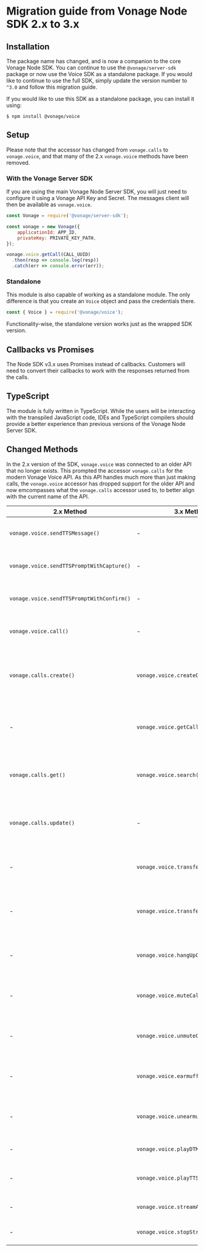 # Migration guide from Vonage Node SDK 2.x to 3.x

## Installation

The package name has changed, and is now a companion to the core Vonage Node SDK. You can continue to use
the `@vonage/server-sdk` package or now use the Voice SDK as a standalone package. If you would like to continue to use
the full SDK, simply update the version number to `^3.0` and follow this migration guide.

If you would like to use this SDK as a standalone package, you can install it using:

```console
$ npm install @vonage/voice
```

## Setup

Please note that the accessor has changed from `vonage.calls` to `vonage.voice`, and that many of the 2.x `vonage.voice`
methods have been removed.

### With the Vonage Server SDK

If you are using the main Vonage Node Server SDK, you will just need to configure it using a Vonage API Key and Secret.
The messages client will then be available as `vonage.voice`.

```js
const Vonage = require('@vonage/server-sdk');

const vonage = new Vonage({
    applicationId: APP_ID,
    privateKey: PRIVATE_KEY_PATH,
});

vonage.voice.getCall(CALL_UUID)
  .then(resp => console.log(resp))
  .catch(err => console.error(err));
```

### Standalone

This module is also capable of working as a standalone module. The only difference is that you create an `Voice` object
and pass the credentials there.

```js
const { Voice } = require('@vonage/voice');
```

Functionality-wise, the standalone version works just as the wrapped SDK version.

## Callbacks vs Promises

The Node SDK v3.x uses Promises instead of callbacks. Customers will need to convert their callbacks to work with the
responses returned from the calls.

## TypeScript

The module is fully written in TypeScript. While the users will be interacting with the transpiled JavaScript code, IDEs
and TypeScript compilers should provide a better experience than previous versions of the Vonage Node Server SDK.

## Changed Methods

In the 2.x version of the SDK, `vonage.voice` was connected to an older API that no longer exists. This prompted the
accessor `vonage.calls` for the modern Vonage Voice API. As this API handles much more than just making calls,
the `vonage.voice` accessor has dropped support for the older API and now emcompasses what the `vonage.calls` accessor
used to, to better align with the current name of the API.

| 2.x Method | 3.x Method | Notes |
|----------------|---------------|-------|
| `vonage.voice.sendTTSMessage()` | - | This method belongs to an API that no longer exists and has been removed | 
| `vonage.voice.sendTTSPromptWithCapture()` | - | This method belongs to an API that no longer exists and has been removed | 
| `vonage.voice.sendTTSPromptWithConfirm()` | - | This method belongs to an API that no longer exists and has been removed | 
| `vonage.voice.call()` | - | This method belongs to an API that no longer exists and has been removed | 
| `vonage.calls.create()` | `vonage.voice.createOutboundCall()` | This method was moved to the `vonage.voice` accessor, and now takes an `OutboundCall` object. It was renamed to be clearer in its intent | 
| - | `vonage.voice.getCall()` | This method was moved to the `vonage.voice` accessor, and now takes a call UUID to return a single call | 
| `vonage.calls.get()` | `vonage.voice.search()` | This method was renamed to better show what it does, and now will always return a list of calls matching the filter | 
| `vonage.calls.update()` | - | This method has been broken up into the various actions you can take to control a call, and has been removed | 
| - | `vonage.voice.transferCallWithNCCO()` | This method has been added to replace `vonage.calls.update()`, and will transfer a call using an NCCO object | 
| - | `vonage.voice.transferCallWithURL()` | This method has been added to replace `vonage.calls.update()`, and will transfer a call using an NCCO returned from a URL | 
| - | `vonage.voice.hangUpCall()` | This method has been added to replace `vonage.calls.update()`, and will hang up the requested call | 
| - | `vonage.voice.muteCall()` | This method has been added to replace `vonage.calls.update()`, and will mute the specified UUID | 
| - | `vonage.voice.unmuteCall()` | This method has been added to replace `vonage.calls.update()`, and will unmute the specified UUID | 
| - | `vonage.voice.earmuff()` | This method has been added to replace `vonage.calls.update()`, and will earmuff the specified UUID | 
| - | `vonage.voice.unearmuff()` | This method has been added to replace `vonage.calls.update()`, and will unearmuff the specified UUID | 
| - | `vonage.voice.playDTMF()` | This method has been added to play a DTMF string into a call | 
| - | `vonage.voice.playTTS()` | This method has been added to play a string of Text to Speech into a call | 
| - | `vonage.voice.streamAudio()` | This method has been added to play an audio file into a call | 
| - | `vonage.voice.stopStreamAudio()` | This method has been added to stop playing a streaming audio file | 

